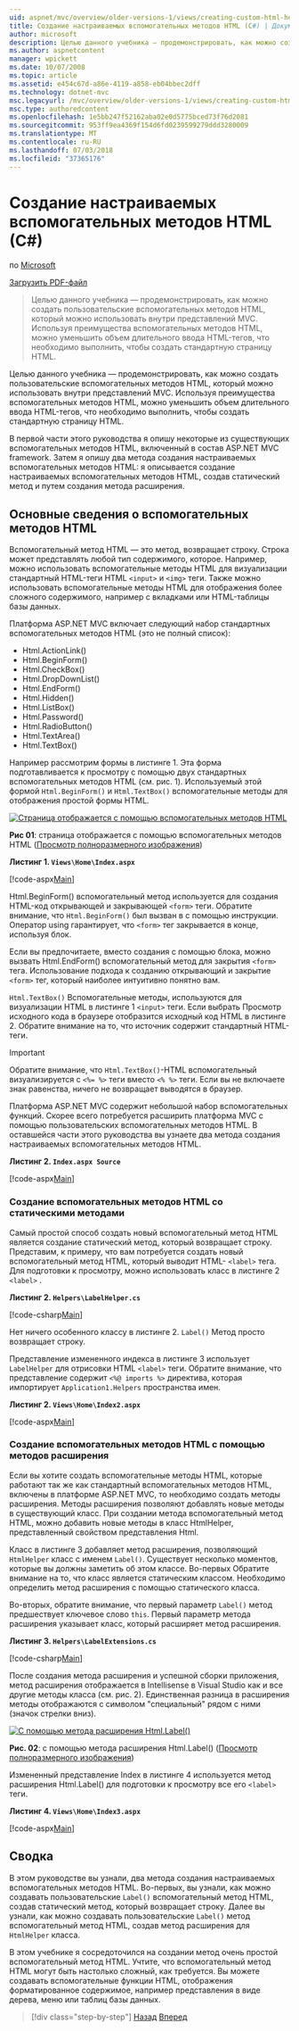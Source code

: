 ```yaml
---
uid: aspnet/mvc/overview/older-versions-1/views/creating-custom-html-helpers-cs
title: Создание настраиваемых вспомогательных методов HTML (C#) | Документация Майкрософт
author: microsoft
description: Целью данного учебника — продемонстрировать, как можно создать пользовательские вспомогательных методов HTML, который можно использовать внутри представлений MVC. Используя преимущества вспомогательный метод HTML...
ms.author: aspnetcontent
manager: wpickett
ms.date: 10/07/2008
ms.topic: article
ms.assetid: e454c67d-a86e-4119-a858-eb04bbec2dff
ms.technology: dotnet-mvc
msc.legacyurl: /mvc/overview/older-versions-1/views/creating-custom-html-helpers-cs
msc.type: authoredcontent
ms.openlocfilehash: 1e5bb247f52162aba02e0d5775bced73f76d2081
ms.sourcegitcommit: 953ff9ea4369f154d6fd0239599279ddd3280009
ms.translationtype: MT
ms.contentlocale: ru-RU
ms.lasthandoff: 07/03/2018
ms.locfileid: "37365176"
---
```

<a name="creating-custom-html-helpers-c"></a>Создание настраиваемых вспомогательных методов HTML (C#)
====================
по [Microsoft](https://github.com/microsoft)

[Загрузить PDF-файл](http://download.microsoft.com/download/1/1/f/11f721aa-d749-4ed7-bb89-a681b68894e6/ASPNET_MVC_Tutorial_9_CS.pdf)

> Целью данного учебника — продемонстрировать, как можно создать пользовательские вспомогательных методов HTML, который можно использовать внутри представлений MVC. Используя преимущества вспомогательных методов HTML, можно уменьшить объем длительного ввода HTML-тегов, что необходимо выполнить, чтобы создать стандартную страницу HTML.


Целью данного учебника — продемонстрировать, как можно создать пользовательские вспомогательных методов HTML, который можно использовать внутри представлений MVC. Используя преимущества вспомогательных методов HTML, можно уменьшить объем длительного ввода HTML-тегов, что необходимо выполнить, чтобы создать стандартную страницу HTML.

В первой части этого руководства я опишу некоторые из существующих вспомогательных методов HTML, включенный в состав ASP.NET MVC framework. Затем я опишу два метода создания настраиваемых вспомогательных методов HTML: я описывается создание настраиваемых вспомогательных методов HTML, создав статический метод и путем создания метода расширения.

## <a name="understanding-html-helpers"></a>Основные сведения о вспомогательных методов HTML

Вспомогательный метод HTML — это метод, возвращает строку. Строка может представлять любой тип содержимого, которое. Например, можно использовать вспомогательные методы HTML для визуализации стандартный HTML-теги HTML `<input>` и `<img>` теги. Также можно использовать вспомогательные методы HTML для отображения более сложного содержимого, например с вкладками или HTML-таблицы базы данных.

Платформа ASP.NET MVC включает следующий набор стандартных вспомогательных методов HTML (это не полный список):

- Html.ActionLink()
- Html.BeginForm()
- Html.CheckBox()
- Html.DropDownList()
- Html.EndForm()
- Html.Hidden()
- Html.ListBox()
- Html.Password()
- Html.RadioButton()
- Html.TextArea()
- Html.TextBox()

Например рассмотрим формы в листинге 1. Эта форма подготавливается к просмотру с помощью двух стандартных вспомогательных методов HTML (см. рис. 1). Используемый этой формой `Html.BeginForm()` и `Html.TextBox()` вспомогательные методы для отображения простой формы HTML.


[![Страница отображается с помощью вспомогательных методов HTML](creating-custom-html-helpers-cs/_static/image2.png)](creating-custom-html-helpers-cs/_static/image1.png)

**Рис 01**: страница отображается с помощью вспомогательных методов HTML ([Просмотр полноразмерного изображения](creating-custom-html-helpers-cs/_static/image3.png))


**Листинг 1. `Views\Home\Index.aspx`**

[!code-aspx[Main](creating-custom-html-helpers-cs/samples/sample1.aspx)]

Html.BeginForm() вспомогательный метод используется для создания HTML-код открывающей и закрывающей `<form>` теги. Обратите внимание, что `Html.BeginForm()` был вызван в с помощью инструкции. Оператор using гарантирует, что `<form>` тег закрывается в конце, используя блок.

Если вы предпочитаете, вместо создания с помощью блока, можно вызвать Html.EndForm() вспомогательный метод для закрытия `<form>` тега. Использование подхода к созданию открывающий и закрытие `<form>` тег, который наиболее интуитивно понятно вам.

`Html.TextBox()` Вспомогательные методы, используются для визуализации HTML в листинге 1 `<input>` теги. Если выбрать Просмотр исходного кода в браузере отобразится исходный код HTML в листинге 2. Обратите внимание на то, что источник содержит стандартный HTML-теги.

> [!IMPORTANT]
> Обратите внимание, что `Html.TextBox()`-HTML вспомогательный визуализируется с `<%= %>` теги вместо `<% %>` теги. Если вы не включаете знак равенства, ничего не возвращает выводятся в браузер.

Платформа ASP.NET MVC содержит небольшой набор вспомогательных функций. Скорее всего потребуется расширить платформа MVC с помощью пользовательских вспомогательных методов HTML. В оставшейся части этого руководства вы узнаете два метода создания настраиваемых вспомогательных методов HTML.

**Листинг 2. `Index.aspx Source`**

[!code-aspx[Main](creating-custom-html-helpers-cs/samples/sample2.aspx)]

### <a name="creating-html-helpers-with-static-methods"></a>Создание вспомогательных методов HTML со статическими методами

Самый простой способ создать новый вспомогательный метод HTML является создание статический метод, который возвращает строку. Представим, к примеру, что вам потребуется создать новый вспомогательный метод HTML, который выводит HTML- `<label>` тега. Для подготовки к просмотру, можно использовать класс в листинге 2 `<label>` .

**Листинг 2. `Helpers\LabelHelper.cs`**

[!code-csharp[Main](creating-custom-html-helpers-cs/samples/sample3.cs)]

Нет ничего особенного классу в листинге 2. `Label()` Метод просто возвращает строку.

Представление измененного индекса в листинге 3 использует `LabelHelper` для отрисовки HTML `<label>` теги. Обратите внимание, что представление содержит `<%@ imports %>` директива, которая импортирует `Application1.Helpers` пространства имен.

**Листинг 2. `Views\Home\Index2.aspx`**

[!code-aspx[Main](creating-custom-html-helpers-cs/samples/sample4.aspx)]

### <a name="creating-html-helpers-with-extension-methods"></a>Создание вспомогательных методов HTML с помощью методов расширения

Если вы хотите создать вспомогательные методы HTML, которые работают так же как стандартный вспомогательных методов HTML, включены в платформе ASP.NET MVC, то необходимо создать методы расширения. Методы расширения позволяют добавлять новые методы в существующий класс. При создании метода вспомогательный метод HTML, можно добавить новые методы в класс HtmlHelper, представленный свойством представления Html.

Класс в листинге 3 добавляет метод расширения, позволяющий `HtmlHelper` класс с именем `Label()`. Существует несколько моментов, которые вы должны заметить об этом классе. Во-первых Обратите внимание на то, что класс является статическим классом. Необходимо определить метод расширения с помощью статического класса.

Во-вторых, обратите внимание, что первый параметр `Label()` метод предшествует ключевое слово `this`. Первый параметр метода расширения указывает класс, который расширяет метод расширения.

**Листинг 3. `Helpers\LabelExtensions.cs`**

[!code-csharp[Main](creating-custom-html-helpers-cs/samples/sample5.cs)]

После создания метода расширения и успешной сборки приложения, метод расширения отображается в Intellisense в Visual Studio как и все другие методы класса (см. рис. 2). Единственная разница в расширения методы отображаются с символом "специальный" рядом с ними (значок стрелки вниз).


[![С помощью метода расширения Html.Label()](creating-custom-html-helpers-cs/_static/image5.png)](creating-custom-html-helpers-cs/_static/image4.png)

**Рис. 02**: с помощью метода расширения Html.Label() ([Просмотр полноразмерного изображения](creating-custom-html-helpers-cs/_static/image6.png))


Измененный представление Index в листинге 4 используется метод расширения Html.Label() для подготовки к просмотру все его `<label>` теги.

**Листинг 4. `Views\Home\Index3.aspx`**

[!code-aspx[Main](creating-custom-html-helpers-cs/samples/sample6.aspx)]

## <a name="summary"></a>Сводка

В этом руководстве вы узнали, два метода создания настраиваемых вспомогательных методов HTML. Во-первых, вы узнали, как можно создавать пользовательские `Label()` вспомогательный метод HTML, создав статический метод, который возвращает строку. Далее вы узнали, как можно создавать пользовательские `Label()` метод вспомогательный метод HTML, создав метод расширения для `HtmlHelper` класса.

В этом учебнике я сосредоточился на создании метод очень простой вспомогательный метод HTML. Учтите, что вспомогательный метод HTML могут быть настолько сложный, как требуется. Вы можете создавать вспомогательные функции HTML, отображения форматированное содержимое, например представления в виде дерева, меню или таблиц базы данных.

> [!div class="step-by-step"]
> [Назад](asp-net-mvc-views-overview-cs.md)
> [Вперед](using-the-tagbuilder-class-to-build-html-helpers-cs.md)
